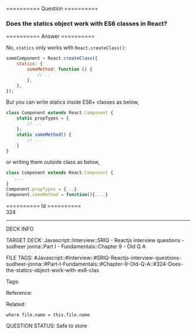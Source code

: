========== Question ==========  

### Does the statics object work with ES6 classes in React?  

========== Answer ==========  

No, `statics` only works with `React.createClass()`:

```javascript
someComponent = React.createClass({
    statics: {
        someMethod: function () {
            // ..
        },
    },
});
```

But you can write statics inside ES6+ classes as below,

```javascript
class Component extends React.Component {
    static propTypes = {
        // ...
    };
    static someMethod() {
        // ...
    }
}
```

or writing them outside class as below,

```javascript
class Component extends React.Component {
   ....
}
Component.propTypes = {...}
Component.someMethod = function(){....}
```

========== Id ==========  
324

---

DECK INFO

TARGET DECK: Javascript::Interview::SRIQ - Reactjs interview questions - sudheer jonna::Part I - Fundamentals::Chapter 9 - Old Q A

FILE TAGS: #Javascript::#Interview::#SRIQ-Reactjs-interview-questions-sudheer-jonna::#Part-I-Fundamentals::#Chapter-9-Old-Q-A::#324-Does-the-statics-object-work-with-es6-clas

Tags:

Reference:

Related:

```dataview
where file.name = this.file.name
```
QUESTION STATUS: Safe to store
